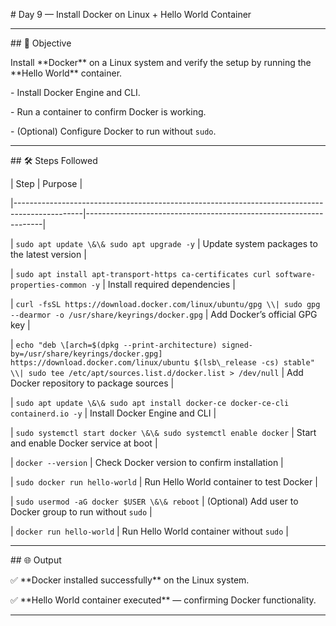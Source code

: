 \# Day 9 — Install Docker on Linux + Hello World Container



---



\## 🎯 Objective



Install \*\*Docker\*\* on a Linux system and verify the setup by running the \*\*Hello World\*\* container.  

\- Install Docker Engine and CLI.  

\- Run a container to confirm Docker is working.  

\- (Optional) Configure Docker to run without `sudo`.



---



\## 🛠️ Steps Followed



| Step                                                                                          | Purpose                                                           |

|-----------------------------------------------------------------------------------------------|-------------------------------------------------------------------|

| `sudo apt update \&\& sudo apt upgrade -y`                                                      | Update system packages to the latest version                     |

| `sudo apt install apt-transport-https ca-certificates curl software-properties-common -y`     | Install required dependencies                                    |

| `curl -fsSL https://download.docker.com/linux/ubuntu/gpg \\| sudo gpg --dearmor -o /usr/share/keyrings/docker.gpg` | Add Docker’s official GPG key                                    |

| `echo "deb \[arch=$(dpkg --print-architecture) signed-by=/usr/share/keyrings/docker.gpg] https://download.docker.com/linux/ubuntu $(lsb\_release -cs) stable" \\| sudo tee /etc/apt/sources.list.d/docker.list > /dev/null` | Add Docker repository to package sources                         |

| `sudo apt update \&\& sudo apt install docker-ce docker-ce-cli containerd.io -y`                | Install Docker Engine and CLI                                    |

| `sudo systemctl start docker \&\& sudo systemctl enable docker`                                 | Start and enable Docker service at boot                          |

| `docker --version`                                                                            | Check Docker version to confirm installation                     |

| `sudo docker run hello-world`                                                                 | Run Hello World container to test Docker                         |

| `sudo usermod -aG docker $USER \&\& reboot`                                                      | (Optional) Add user to Docker group to run without `sudo`         |

| `docker run hello-world`                                                                       | Run Hello World container without `sudo`                         |



---



\## 🌐 Output



✅ \*\*Docker installed successfully\*\* on the Linux system.  

✅ \*\*Hello World container executed\*\* — confirming Docker functionality.  



---



&nbsp;




